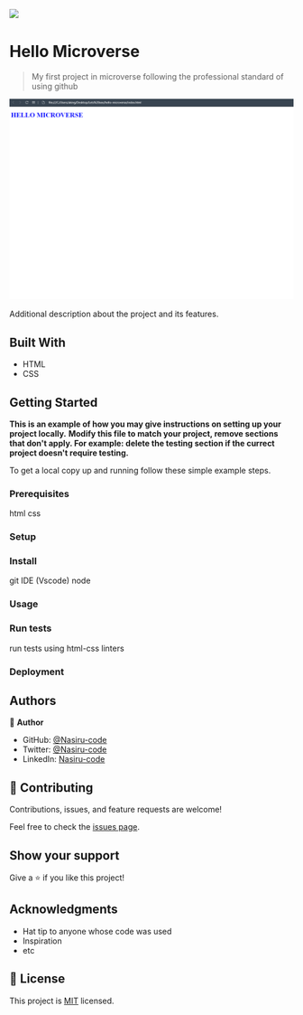 ![](https://img.shields.io/badge/Microverse-blueviolet)

# Hello Microverse

> My first project in microverse following the professional standard of using github

![screenshot](./app-screenshot.png)

Additional description about the project and its features.

## Built With

- HTML
- CSS

<!-- ## Live Demo

[Live Demo Link](https://livedemo.com) -->


## Getting Started

**This is an example of how you may give instructions on setting up your project locally.**
**Modify this file to match your project, remove sections that don't apply. For example: delete the testing section if the currect project doesn't require testing.**


To get a local copy up and running follow these simple example steps.

### Prerequisites
html
css

### Setup

### Install
git
IDE (Vscode)
node

### Usage

### Run tests
run tests using html-css linters

### Deployment



## Authors

👤 **Author**

- GitHub: [@Nasiru-code](https://github.com/Nasiru-code)
- Twitter: [@Nasiru-code](https://twitter.com/AkinkunmiGbola3)
- LinkedIn: [Nasiru-code](https://linkedin.com/in/akinkunmi-gbolahan-nasiru-49a369199/)


## 🤝 Contributing

Contributions, issues, and feature requests are welcome!

Feel free to check the [issues page](../../issues/).

## Show your support

Give a ⭐️ if you like this project!

## Acknowledgments

- Hat tip to anyone whose code was used
- Inspiration
- etc

## 📝 License

This project is [MIT](./MIT.md) licensed.

